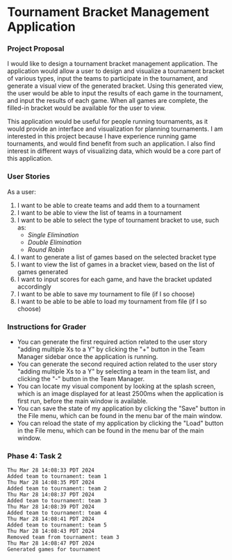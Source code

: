 # Tournament Bracket Management Application

### Project Proposal

I would like to design a tournament bracket management application. 
The application would allow a user to design and visualize a tournament bracket
of various types, input the teams to participate in the tournament, and generate
a visual view of the generated bracket. 
Using this generated view, the user would be able to input the results of each
game in the tournament, and input the results of each game. When all games
are complete, the filled-in bracket would be available for the user to view.

This application would be useful for people running tournaments, as it would
provide an interface and visualization for planning tournaments.
I am interested in this project because I have experience running game tournaments,
and would find benefit from such an application. I also find interest in
different ways of visualizing data, which would be a core part of this application.

### User Stories

As a user:
1. I want to be able to create teams and add them to a tournament
2. I want to be able to view the list of teams in a tournament
3. I want to be able to select the type of tournament bracket to use, such as:
    - _Single Elimination_
    - _Double Elimination_
    - _Round Robin_
4. I want to generate a list of games based on the selected bracket type
5. I want to view the list of games in a bracket view, based on the list of games generated
6. I want to input scores for each game, and have the bracket updated accordingly
7. I want to be able to save my tournament to file (if I so choose)
8. I want to be able to be able to load my tournament from file (if I so choose)

### Instructions for Grader
- You can generate the first required action related to the user story "adding multiple Xs to a Y" by
  clicking the "+" button in the Team Manager sidebar once the application is running.
- You can generate the second required action related to the user story "adding multiple Xs to a Y" by
  selecting a team in the team list, and clicking the "-" button in the Team Manager.
- You can locate my visual component by looking at the splash screen, which is an image displayed for at 
  least 2500ms when the application is first run, before the main window is available.
- You can save the state of my application by clicking the "Save" button in the File menu,
  which can be found in the menu bar of the main window.
- You can reload the state of my application by clicking the "Load" button in the File menu,
  which can be found in the menu bar of the main window.

### Phase 4: Task 2
```
Thu Mar 28 14:08:33 PDT 2024
Added team to tournament: team 1
Thu Mar 28 14:08:35 PDT 2024
Added team to tournament: team 2
Thu Mar 28 14:08:37 PDT 2024
Added team to tournament: team 3
Thu Mar 28 14:08:39 PDT 2024
Added team to tournament: team 4
Thu Mar 28 14:08:41 PDT 2024
Added team to tournament: team 5
Thu Mar 28 14:08:43 PDT 2024
Removed team from tournament: team 3
Thu Mar 28 14:08:47 PDT 2024
Generated games for tournament
```
